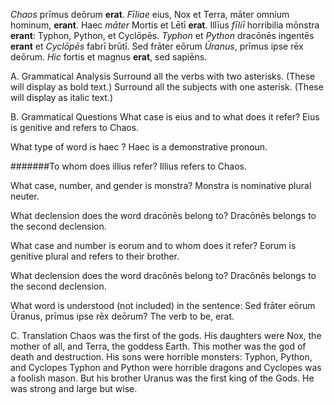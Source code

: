 *Chaos* prīmus deōrum **erat**. 
*Fīliae* eius, Nox et Terra, māter omnium hominum, **erant**. 
Haec *māter* Mortis et Lētī **erat**. 
Illīus *fīliī* horribilia mōnstra **erant**: Typhon, Python, et Cyclōpēs. 
*Typhon* et *Python* dracōnēs ingentēs **erant** et *Cyclōpēs* fabrī brūtī. 
Sed frāter eōrum *Ūranus*, prīmus ipse rēx deōrum. 
*Hic* fortis et magnus **erat**, sed sapiēns.

A. Grammatical Analysis
Surround all the verbs with two asterisks. (These will display as bold text.) Surround all the subjects with one asterisk. (These will display as italic text.)

B. Grammatical Questions
What case is eius and to what does it refer?
  Eius is genitive and refers to Chaos.
  
What type of word is haec ?
  Haec is a demonstrative pronoun.
  
#######To whom does illius refer?
  Illius refers to Chaos.
  
What case, number, and gender is monstra?
  Monstra is nominative plural neuter.
  
What declension does the word dracōnēs belong to?
  Dracōnēs belongs to the second declension.
  
What case and number is eorum and to whom does it refer?
  Eorum is genitive plural and refers to their brother.
  
What declension does the word dracōnēs belong to?
  Dracōnēs belongs to the second declension.
  
What word is understood (not included) in the sentence: Sed frāter eōrum Ūranus, prīmus ipse rēx deōrum?
  The verb to be, erat.

C. Translation
Chaos was the first of the gods. 
His daughters were Nox, the mother of all, and Terra, the goddess Earth.
This mother was the god of death and destruction.
His sons were horrible monsters: Typhon, Python, and Cyclopes
Typhon and Python were horrible dragons and Cyclopes was a foolish mason.
But his brother Uranus was the first king of the Gods.
He was strong and large but wise.
